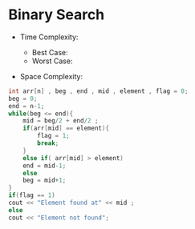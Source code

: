 # Binary Search

- Time Complexity:
    - Best Case: 
    - Worst Case: 

- Space Complexity: 

```c++
int arr[n] , beg , end , mid , element , flag = 0;  
beg = 0;
end = n-1;
while(beg <= end){
    mid = beg/2 + end/2 ;
    if(arr[mid] == element){
        flag = 1;
        break;
    }
    else if( arr[mid] > element)
    end = mid-1;
    else
    beg = mid+1;
}
if(flag == 1)
cout << "Element found at" << mid ; 
else
cout << "Element not found"; 
```